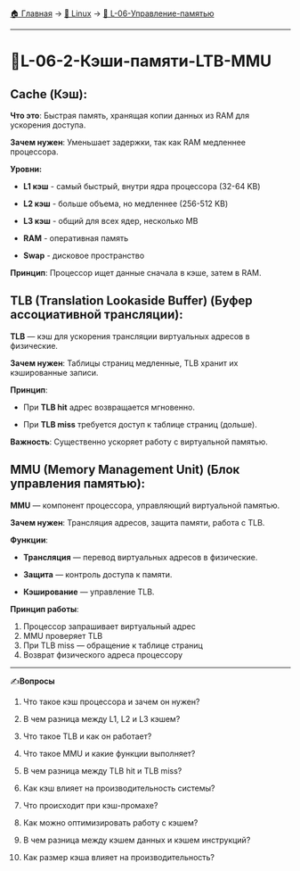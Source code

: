 [🏠 Главная](../../README.md) → [🐧 Linux](../../README.md#-linux) → [💾 L-06-Управление-памятью](../../README.md#-l-06-управление-памятью)

---

# 💾L-06-2-Кэши-памяти-LTB-MMU

## Cache (Кэш):

**Что это**: Быстрая память, хранящая копии данных из RAM для ускорения доступа.

**Зачем нужен**: Уменьшает задержки, так как RAM медленнее процессора.

**Уровни:**

- **L1 кэш** - самый быстрый, внутри ядра процессора (32-64 KB)

- **L2 кэш** - больше объема, но медленнее (256-512 KB)

- **L3 кэш** - общий для всех ядер, несколько MB

- **RAM** - оперативная память

- **Swap** - дисковое пространство

**Принцип**: Процессор ищет данные сначала в кэше, затем в RAM.

## TLB (Translation Lookaside Buffer) (Буфер ассоциативной трансляции):

**TLB** — кэш для ускорения трансляции виртуальных адресов в физические.

**Зачем нужен**: Таблицы страниц медленные, TLB хранит их кэшированные записи.

**Принцип**:

- При **TLB hit** адрес возвращается мгновенно.

- При **TLB miss** требуется доступ к таблице страниц (дольше).

**Важность**: Существенно ускоряет работу с виртуальной памятью.

## MMU (Memory Management Unit) (**Блок управления памятью)**:

**MMU** — компонент процессора, управляющий виртуальной памятью.

**Зачем нужен**: Трансляция адресов, защита памяти, работа с TLB.

**Функции**:

- **Трансляция** — перевод виртуальных адресов в физические.

- **Защита** — контроль доступа к памяти.

- **Кэширование** — управление TLB.

**Принцип работы**:

1. Процессор запрашивает виртуальный адрес
2. MMU проверяет TLB
3. При TLB miss — обращение к таблице страниц
4. Возврат физического адреса процессору

---

✍️**Вопросы**

1. Что такое кэш процессора и зачем он нужен?

2. В чем разница между L1, L2 и L3 кэшем?

3. Что такое TLB и как он работает?

4. Что такое MMU и какие функции выполняет?

5. В чем разница между TLB hit и TLB miss?

6. Как кэш влияет на производительность системы?

7. Что происходит при кэш-промахе?

8. Как можно оптимизировать работу с кэшем?

9. В чем разница между кэшем данных и кэшем инструкций?

10. Как размер кэша влияет на производительность?
